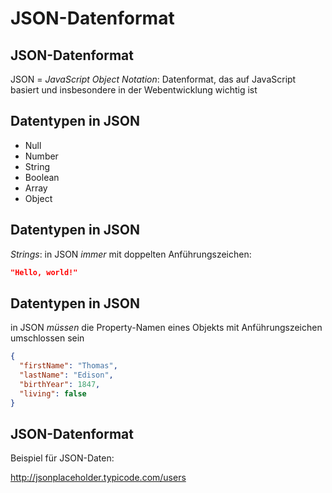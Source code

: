 # JSON-Datenformat

## JSON-Datenformat

JSON = _JavaScript Object Notation_: Datenformat, das auf JavaScript basiert und insbesondere in der Webentwicklung wichtig ist

## Datentypen in JSON

- Null
- Number
- String
- Boolean
- Array
- Object

## Datentypen in JSON

_Strings_: in JSON _immer_ mit doppelten Anführungszeichen:

```json
"Hello, world!"
```

## Datentypen in JSON

in JSON _müssen_ die Property-Namen eines Objekts mit Anführungszeichen umschlossen sein

```json
{
  "firstName": "Thomas",
  "lastName": "Edison",
  "birthYear": 1847,
  "living": false
}
```

## JSON-Datenformat

Beispiel für JSON-Daten:

http://jsonplaceholder.typicode.com/users
